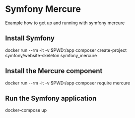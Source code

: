 # Symfony Mercure
Example how to get up and running with symfony mercure

## Install Symfony
docker run --rm -it -v $PWD:/app composer create-project symfony/website-skeleton symfony_mercure

## Install the Mercure component
docker run --rm -it -v $PWD:/app composer require mercure

## Run the Symfony application
docker-compose up